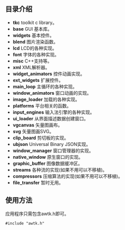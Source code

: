 ## 目录介绍

* **tkc** toolkit c library。
* **base** GUI 基本库。
* **widgets** 基本控件。
* **blend** 图片渲染函数。			
* **lcd** LCD的各种实现。			
* **font** 字体的各种实现。			
* **misc** C++支持等。			
* **xml** XML解析器。
* **widget\_animators** 控件动画实现。
* **ext\_widgets** 扩展控件。
* **main\_loop** 主循环的各种实现。
* **window\_animators** 窗口动画的实现。
* **image\_loader** 加载的各种实现。
* **platforms** 平台相关的函数。
* **input\_engines** 输入法引擎的各种实现。
* **ui\_loader** 从界面描述数据创建窗口。
* **vgcanvas** 矢量图画布。
* **svg** 矢量图画SVG。
* **clip\_board** 剪切板的实现。
* **ubjson** Universal Binary JSON实现。
* **window\_manager** 窗口管理器的实现。
* **native_window** 原生窗口的实现。
* **graphic_buffer** 图像数据缓冲区。
* **streams** 各种流的实现(如果不用可以不移植)。
* **compressors** 压缩算法的实现(如果不用可以不移植)。
* **file_transfer** 暂时无用。

## 使用方法

应用程序只需包含awtk.h即可。

```
#include "awtk.h"
```


